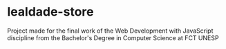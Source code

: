 # lealdade-store
Project made for the final work of the Web Development with JavaScript discipline from the Bachelor's Degree in Computer Science at FCT UNESP
